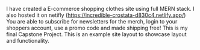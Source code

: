 I have created a E-commerce shopping clothes site using full MERN stack. I also hosted it on netifly (https://incredible-crostata-d830c4.netlify.app/)
You are able to subscribe for newsletters for the merch, login to your shoppers account, use a promo code and made shipping free!
This is my final Capstone Project.
This is an example site layout to showcase layout and functionality.
